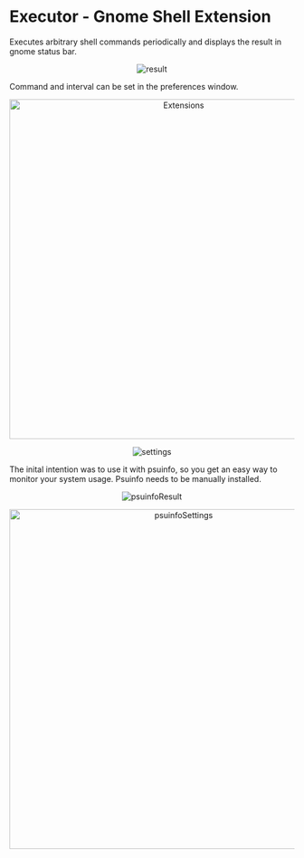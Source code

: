 # Executor - Gnome Shell Extension
Executes arbitrary shell commands periodically and displays the result in gnome status bar. 

<p align="center">
  <img src="https://raw.githubusercontent.com/raujonas/executor/master/docs/result.png" alt="result">
</p>

Command and interval can be set in the preferences window.

<p align="center">
  <img src="https://raw.githubusercontent.com/raujonas/executor/master/docs/extensions.png" alt="Extensions" width="600">
</p>

<p align="center">
  <img src="https://raw.githubusercontent.com/raujonas/executor/master/docs/settings.png" alt="settings">
</p>

The inital intention was to use it with psuinfo, so you get an easy way to monitor your system usage. Psuinfo needs to be manually installed.

<p align="center">
  <img src="https://raw.githubusercontent.com/raujonas/executor/master/docs/psuinfoResult.png" alt="psuinfoResult">
</p>

<p align="center">
  <img src="https://raw.githubusercontent.com/raujonas/executor/master/docs/psuinfoSettings.png" alt="psuinfoSettings" width="600">
</p>
